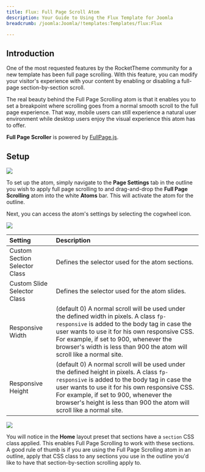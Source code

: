 ```yaml
---
title: Flux: Full Page Scroll Atom
description: Your Guide to Using the Flux Template for Joomla
breadcrumb: /joomla:Joomla/!templates:Templates/flux:Flux

---
```


## Introduction

One of the most requested features by the RocketTheme community for a new template has been full page scrolling. With this feature, you can modify your visitor's experience with your content by enabling or disabling a full-page section-by-section scroll.

The real beauty behind the Full Page Scrolling atom is that it enables you to set a breakpoint where scrolling goes from a normal smooth scroll to the full page experience. That way, mobile users can still experience a natural user environment while desktop users enjoy the visual experience this atom has to offer.

**Full Page Scroller** is powered by [FullPage.js](https://alvarotrigo.com/fullPage/).

## Setup

![](atom_fullpage1.jpeg)

To set up the atom, simply navigate to the **Page Settings** tab in the outline you wish to apply full page scrolling to and drag-and-drop the **Full Page Scrolling** atom into the white **Atoms** bar. This will activate the atom for the outline.

Next, you can access the atom's settings by selecting the cogwheel icon.

![](atom_fullpage2.jpeg)

| Setting                       | Description                                                                                                                                                                                                                                                                                                    |
| :-----                        | :-----                                                                                                                                                                                                                                                                                                         |
| Custom Section Selector Class | Defines the selector used for the atom sections.                                                                                                                                                                                                                                                               |
| Custom Slide Selector Class   | Defines the selector used for the atom slides.                                                                                                                                                                                                                                                                 |
| Responsive Width              | (default 0) A normal scroll will be used under the defined width in pixels. A class `fp-responsive` is added to the body tag in case the user wants to use it for his own responsive CSS. For example, if set to 900, whenever the browser's width is less than 900 the atom will scroll like a normal site.   |
| Responsive Height             | (default 0) A normal scroll will be used under the defined height in pixels. A class `fp-responsive` is added to the body tag in case the user wants to use it for his own responsive CSS. For example, if set to 900, whenever the browser's height is less than 900 the atom will scroll like a normal site. |

![](atom_fullpage3.jpeg)

You will notice in the **Home** layout preset that sections have a `section` CSS class applied. This enables Full Page Scrolling to work with these sections. A good rule of thumb is if you are using the Full Page Scrolling atom in an outline, apply that CSS class to any sections you use in the outline you'd like to have that section-by-section scrolling apply to.
